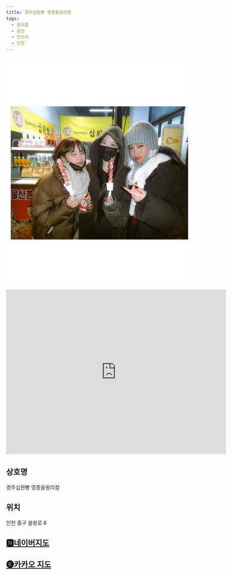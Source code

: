```yaml
---
title: 경주십원빵 영종을왕리점
tags:
  - 음식점
  - 윤진
  - 인스타
  - 인천
---
```

<img src="assets/1741187888.jpg">
<iframe src="https://www.google.com/maps/embed?pb=!1m18!1m12!1m3!1d3167.6289484691915!2d126.37231741335206!3d37.44586943091842!2m3!1f0!2f0!3f0!3m2!1i1024!2i768!4f13.1!3m3!1m2!1s0x357b91369b018511%3A0xfca3c1e7bf11dffd!2z7J247LKc6rSR7Jet7IucIOykkeq1rCDsnYTsmZXroZwgNg!5e0!3m2!1sko!2skr!4v1741355531603!5m2!1sko!2skr" width="600" height="450" style="border:0;" allowfullscreen="" loading="lazy" referrerpolicy="no-referrer-when-downgrade"></iframe>

## 상호명
경주십원빵 영종을왕리점

## 위치
인천 중구 을왕로 6


## [🅽네이버지도](https://naver.me/502dT6dw)

## [🅚카카오 지도](https://place.map.kakao.com/1662011220)